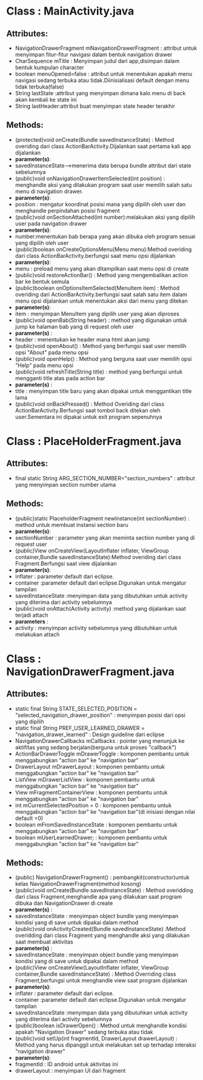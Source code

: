 Class : MainActivity.java
==========================
Attributes:
----------------------
 * NavigationDrawerFragment mNavigationDrawerFragment : attribut untuk menyimpan fitur-fitur navigasi dalam bentuk navigation drawer
 * CharSequence mTitle : Menyimpan judul dari app,disimpan dalam bentuk kumpulan character
 * boolean menuOpened=false : attribut untuk menentukan apakah menu navigasi sedang terbuka atau tidak.Diinisialisasi default dengan menu tidak terbuka(false)
 * String lastState :attribut yang menyimpan dimana kalo menu di back akan kembali ke state ini
 * String lastHeader:attribut buat menyimpan state header terakhir

Methods:
-------------------------
 * (protected)void onCreate(Bundle savedInstanceState) : Method overiding dari class ActionBarActivity.Dijalankan saat pertama kali app dijalankan
  * **parameter(s)**:
  * savedInstanceState-->menerima data berupa bundle attribut dari state sebelumnya
 * (public)void onNavigationDrawerItemSelected(int position) : menghandle aksi yang dilakukan program saat user memilih salah satu menu di navigation drawer.
  * **parameter(s)**:
  * position : mengatur koordinat posisi mana yang dipilih oleh user dan menghandle perpindahan posisi fragment
 * (public)void onSectionAttached(int number):melakukan aksi yang dipilih user pada navigation drawer
  * **parameter(s)**:
  * number:menentukan bab berapa yang akan dibuka oleh program sesuai yang dipilih oleh user
 * (public)boolean onCreateOptionsMenu(Menu menu):Method overiding dari class ActionBarActivity.berfungsi saat menu opsi dijalankan
  * **parameter(s)**:
  * menu : preload menu yang akan ditampilkan saat menu opsi di create
 * (public)void restoreActionBar() : Method yang mengembalikan action bar ke bentuk semula
 * (public)boolean onOptionsItemSelected(MenuItem item) : Method overiding dari ActionBarActivity.berfungsi saat salah satu item dalam menu opsi dijalankan untuk menentukan aksi dari menu yang ditekan
  *  **parameter(s)**:
  *  item : menyimpan MenuItem yang dipilih user yang akan diproses
 * (public)void openBab(String header) : method yang digunakan untuk jump ke halaman bab yang di request oleh user
  * **parameter(s)** :
  *  header : menentukan ke header mana html akan jump
 * (public)void openAbout() : Method yang berfungsi saat user memilih opsi "About" pada menu opsi
 * (public)void openHelp() : Method yang berguna saat user memilih opsi "Help" pada menu opsi
 * (public)void refreshTitle(String title) : method yang berfungsi untuk mengganti title atas pada action bar
  * **parameter(s)** :
  * title : menyimpan title baru yang akan dipakai untuk menggantikan title lama
 * (public)void onBackPressed() : Method Overiding dari class ActionBarActivity.Berfungsi saat tombol back ditekan oleh user.Sementara ini dipakai untuk exit program sepenuhnya

Class : PlaceHolderFragment.java
=================================
Attributes:
---------------------
 * final static String ARG_SECTION_NUMBER="section_numbers" : attribut yang menyimpan section number utama

Methods:
---------------------
 * (public)static PlaceholderFragment newInstance(int sectionNumber) : method untuk membuat instansi section baru
  * **parameter(s)**:
  * sectionNumber : parameter yang akan meminta section number yang di request user
 * (public)View onCreateView(LayoutInflater inflater, ViewGroup container,Bundle savedInstanceState):Method overiding dari class Fragment.Berfungsi saat view dijalankan
  * **parameter(s)**:
  * inflater : parameter default dari eclipse.
  * container :parameter default dari eclipse.Digunakan untuk mengatur tampilan
  * savedInstanceState :menyimpan data yang dibutuhkan untuk activity yang diterima dari activity sebelumnya
 * (public)void onAttach(Activity activity) :method yang dijalankan saat terjadi attach
  * **parameters** :
  * activity : menyimpan activity sebelumnya yang dibutuhkan untuk melakukan attach
 
Class : NavigationDrawerFragment.java
=================================
Attributes:
---------------------
 * static final String STATE_SELECTED_POSITION = "selected_navigation_drawer_position" : menyimpan posisi dari opsi yang dipilih
 * static final String PREF_USER_LEARNED_DRAWER = "navigation_drawer_learned" : Design guideline dari eclipse
 * NavigationDrawerCallbacks mCallbacks : pointer yang menunjuk ke aktifitas yang sedang berjalan(berguna untuk proses "callback")
 * ActionBarDrawerToggle mDrawerToggle : komponen pembantu untuk menggabungkan "action bar" ke "navigation bar"
 * DrawerLayout mDrawerLayout : komponen pembantu untuk menggabungkan "action bar" ke "navigation bar"
 * ListView mDrawerListView : komponen pembantu untuk menggabungkan "action bar" ke "navigation bar"
 * View mFragmentContainerView : komponen pembantu untuk menggabungkan "action bar" ke "navigation bar"
 * int mCurrentSelectedPosition = 0 : komponen pembantu untuk menggabungkan "action bar" ke "navigation bar"(di inisiasi dengan nilai default =0)
 * boolean mFromSavedInstanceState : komponen pembantu untuk menggabungkan "action bar" ke "navigation bar"
 * boolean mUserLearnedDrawer; : komponen pembantu untuk menggabungkan "action bar" ke "navigation bar"

Methods:
---------------------
 * (public) NavigationDrawerFragment() : pembangkit(constructor)untuk kelas NavigationDrawerFragment(method kosong)
 * (public)void onCreate(Bundle savedInstanceState) : Method overidding dari class Fragment,menghandle apa yang dilakukan saat program dibuka dan NavigationDrawer di create
  * **parameter(s)** :
  * savedInstanceState : menyimpan object bundle yang menyimpan kondisi yang di save untuk dipakai dalam method
 * (public)void onActivityCreated(Bundle savedInstanceState) :Method overidding dari class Fragment yang menghandle aksi yang dilakukan saat membuat aktivitas
  * **parameter(s)** :
  * savedInstanceState : menyimpan object bundle yang menyimpan kondisi yang di save untuk dipakai dalam method
 * (public)View onCreateView(LayoutInflater inflater, ViewGroup container,Bundle savedInstanceState) : Method Overriding class Fragment,berfungsi untuk menghandle view saat program dijalankan
 * **parameter(s)**:
  * inflater : parameter default dari eclipse.
  * container :parameter default dari eclipse.Digunakan untuk mengatur tampilan
  * savedInstanceState :menyimpan data yang dibutuhkan untuk activity yang diterima dari activity sebelumnya
 * (public)boolean isDrawerOpen() : Method untuk menghandle kondisi apakah "Navigation Drawer" sedang terbuka atau tidak
 * (public)void setUp(int fragmentId, DrawerLayout drawerLayout) : Method yang harus dipanggil untuk melakukan set up terhadap interaksi "navigation drawer"
  * **parameter(s)**:
  * fragmentId : ID android untuk aktivitas ini
  * drawerLayout : menyimpan UI dari fragment
 
